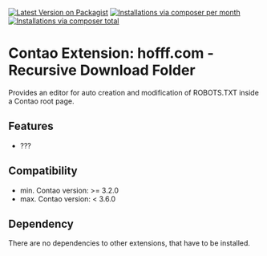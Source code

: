 [![Latest Version on Packagist](http://img.shields.io/packagist/v/hofff/contao-robots-txt-editor.svg?style=flat)](https://packagist.org/packages/hofff/contao-robots-txt-editor)
[![Installations via composer per month](http://img.shields.io/packagist/dm/hofff/contao-robots-txt-editor.svg?style=flat)](https://packagist.org/packages/hofff/contao-robots-txt-editor)
[![Installations via composer total](http://img.shields.io/packagist/dt/hofff/contao-robots-txt-editor.svg?style=flat)](https://packagist.org/packages/hofff/contao-robots-txt-editor)

# Contao Extension: hofff.com - Recursive Download Folder

Provides an editor for auto creation and modification of ROBOTS.TXT inside a Contao root page.


## Features

- ???


## Compatibility

- min. Contao version: >= 3.2.0
- max. Contao version: <  3.6.0


## Dependency

There are no dependencies to other extensions, that have to be installed.
